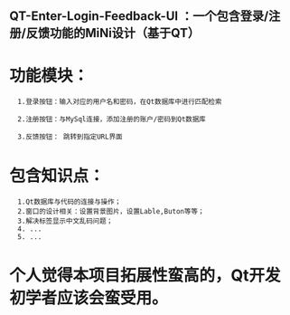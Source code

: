 ## QT-Enter-Login-Feedback-UI ：一个包含登录/注册/反馈功能的MiNi设计（基于QT）

# 功能模块：
     
      1.登录按钮：输入对应的用户名和密码，在Qt数据库中进行匹配检索

      2.注册按钮：与MySql连接，添加注册的账户/密码到Qt数据库

      3.反馈按钮： 跳转到指定URL界面


# 包含知识点：
      
      1.Qt数据库与代码的连接与操作；
      2.窗口的设计相关：设置背景图片，设置Lable,Buton等等；
      3.解决标签显示中文乱码问题；
      4. ...
      5. ...
      
  
  # 个人觉得本项目拓展性蛮高的，Qt开发初学者应该会蛮受用。
